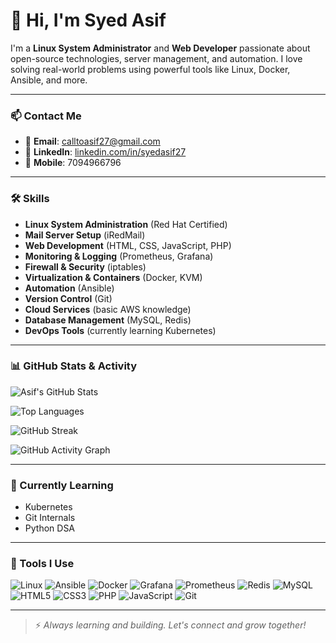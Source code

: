 # 👋 Hi, I'm Syed Asif

I'm a **Linux System Administrator** and **Web Developer** passionate about open-source technologies, server management, and automation. I love solving real-world problems using powerful tools like Linux, Docker, Ansible, and more.

---

### 📫 Contact Me

- 📧 **Email**: [calltoasif27@gmail.com](mailto:calltoasif27@gmail.com)  
- 💼 **LinkedIn**: [linkedin.com/in/syedasif27](https://www.linkedin.com/in/syedasif27)  
- 📱 **Mobile**: 7094966796  

---

### 🛠️ Skills

- **Linux System Administration** (Red Hat Certified)
- **Mail Server Setup** (iRedMail)
- **Web Development** (HTML, CSS, JavaScript, PHP)
- **Monitoring & Logging** (Prometheus, Grafana)
- **Firewall & Security** (iptables)
- **Virtualization & Containers** (Docker, KVM)
- **Automation** (Ansible)
- **Version Control** (Git)
- **Cloud Services** (basic AWS knowledge)
- **Database Management** (MySQL, Redis)
- **DevOps Tools** (currently learning Kubernetes)

---

### 📊 GitHub Stats & Activity

![Asif's GitHub Stats](https://github-readme-stats.vercel.app/api?username=syedasif27&show_icons=true&theme=radical)

![Top Languages](https://github-readme-stats.vercel.app/api/top-langs/?username=syedasif27&layout=compact&theme=radical)

![GitHub Streak](https://streak-stats.demolab.com/?user=syedasif27&theme=radical)

![GitHub Activity Graph](https://github-readme-activity-graph.cyclic.app/graph?username=syedasif27&theme=radical)

---

### 🧠 Currently Learning

- Kubernetes
- Git Internals
- Python DSA

---

### 🔧 Tools I Use

![Linux](https://img.shields.io/badge/-Linux-FCC624?style=flat-square&logo=linux&logoColor=black)
![Ansible](https://img.shields.io/badge/-Ansible-EE0000?style=flat-square&logo=ansible&logoColor=white)
![Docker](https://img.shields.io/badge/-Docker-2496ED?style=flat-square&logo=docker&logoColor=white)
![Grafana](https://img.shields.io/badge/-Grafana-F46800?style=flat-square&logo=grafana&logoColor=white)
![Prometheus](https://img.shields.io/badge/-Prometheus-E6522C?style=flat-square&logo=prometheus&logoColor=white)
![Redis](https://img.shields.io/badge/-Redis-DC382D?style=flat-square&logo=redis&logoColor=white)
![MySQL](https://img.shields.io/badge/-MySQL-4479A1?style=flat-square&logo=mysql&logoColor=white)
![HTML5](https://img.shields.io/badge/-HTML5-E34F26?style=flat-square&logo=html5&logoColor=white)
![CSS3](https://img.shields.io/badge/-CSS3-1572B6?style=flat-square&logo=css3&logoColor=white)
![PHP](https://img.shields.io/badge/-PHP-777BB4?style=flat-square&logo=php&logoColor=white)
![JavaScript](https://img.shields.io/badge/-JavaScript-F7DF1E?style=flat-square&logo=javascript&logoColor=black)
![Git](https://img.shields.io/badge/-Git-F05032?style=flat-square&logo=git&logoColor=white)

---

> ⚡ _Always learning and building. Let's connect and grow together!_

